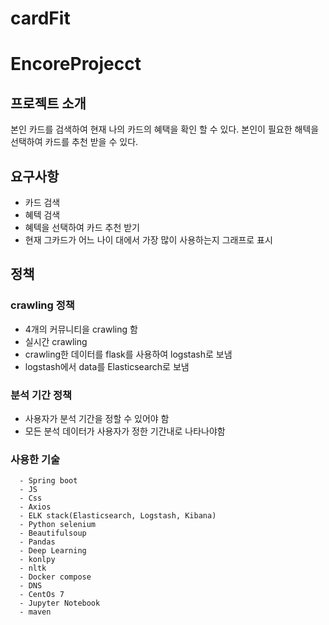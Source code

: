# cardFit
EncoreProjecct
===============
## 프로젝트 소개
본인 카드를 검색하여 현재 나의 카드의 혜택을 확인 할 수 있다.
본인이 필요한 해텍을 선택하여 카드를 추천 받을 수 있다.

## 요구사항
 - 카드 검색
 - 혜텍 검색
 - 혜텍을 선택하여 카드 추천 받기
 - 현재 그카드가 어느 나이 대에서 가장 많이 사용하는지 그래프로 표시


## 정책
### crawling 정책
 - 4개의 커뮤니티을 crawling 함
 - 실시간 crawling
 - crawling한 데이터를 flask를 사용하여 logstash로 보냄
 - logstash에서 data를 Elasticsearch로 보냄

### 분석 기간 정책
 - 사용자가 분석 기간을 정할 수 있어야 함
 - 모든 분석 데이터가 사용자가 정한 기간내로 나타나야함

### 사용한 기술
      - Spring boot
      - JS
      - Css
      - Axios
      - ELK stack(Elasticsearch, Logstash, Kibana)
      - Python selenium
      - Beautifulsoup
      - Pandas
      - Deep Learning
      - konlpy
      - nltk
      - Docker compose
      - DNS
      - CentOs 7
      - Jupyter Notebook
      - maven

